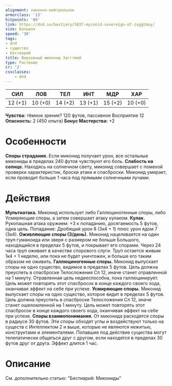 ```yaml
---
alignment: законно-нейтральное
armorclass: '13'
hitpoints: '60'
link: https://dnd.su/bestiary/5837-myconid-sovereign-of-zuggtmoy/
size: Большое
speed: '30'
tags:
- dnd
- существо
- бестиарий
title: Верховный миконид Заггтмой
type: Растение
cr: '2'
cssclasses:
    - dnd
---
```



| СИЛ | ЛОВ | ТЕЛ | ИНТ | МДР | ХАР |
|---|---|---|---|---|---|
| 12 (+1) | 10 (+0) | 14 (+2) | 13 (+1) | 15 (+2) | 10 (+0) |
**Чувства:** тёмное зрение? 120 футов, пассивное Восприятие 12
**Опасность:** 2 (450 опыта)
**Бонус Мастерства:** +2


# Особенности
**Споры страдания.** Если миконид получает урон, все остальные микониды в пределах 240 футов чувствуют его боль.
**Слабость на солнце.** Находясь на солнечном свету, миконид совершает с помехой проверки характеристик, броски атаки и спасброски. Миконид умирает, если проводит больше 1 часа под прямыми солнечными лучами.


# Действия
**Мультиатака.** Миконид использует либо Галлюциногенные споры, либо Усмиряющие споры, а затем совершает атаку кулаком.
**Кулак.** Рукопашная атака оружием: +3 к попаданию, досягаемость 5 футов, одна цель. Попадание: Дробящий урон 8 (3к4 + 1) плюс урон ядом 7 (3к4).
**Оживляющие споры (3/день).** Миконид нацеливается на один труп гуманоида или зверя с размером не больше Большого, находящийся в пределах 5 футов, и покрывает его спорами. Через 24 часа труп оживает в качестве спорового слуги. Труп остается живым 1к4 + 1 неделю, или пока не будет уничтожен, и больше его таким образом не оживить.
**Галлюциногенные споры.** Миконид выпускает споры на одно существо, видимое в пределах 5 футов. Цель должна преуспеть в спасброске Телосложения Сл 12, иначе станет отравленной на 1 минуту. Отравленная цель недееспособна, пока галлюцинирует. Цель может повторять этот спасбросок в конце каждого своего хода, оканчивая эффект на себе при успехе.
**Усмиряющие споры.** Миконид выпускает споры на одно существо, которое видит в пределах 5 футов. Цель должна преуспеть в спасброске Телосложения Сл 12, иначе станет ошеломленной на 1 минуту. Цель может повторять этот спасбросок в конце каждого своего хода, оканчивая эффект на себе при успехе.
**Споры взаимопонимания.** От миконида расходятся споры в радиусе 30 футов. Эти споры обходят углы и воздействуют только на существ с Интеллектом 2 и выше, которые не являются нежитью, конструктами и элементалями. Попавшие под действие существа могут телепатически общаться друг с другом, если находятся в пределах 30 футов друг от друга. Эффект длится 1 час.


# Описание
См. дополнительно статью: "Бестиарий: Микониды"